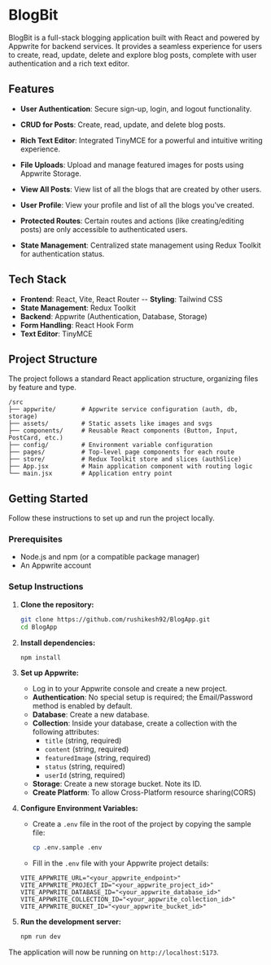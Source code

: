 # BlogBit



BlogBit is a full-stack blogging application built with React and powered by Appwrite for backend services. It provides a seamless experience for users to create, read, update, delete and explore blog posts, complete with user authentication and a rich text editor.

## Features

-   **User Authentication**: Secure sign-up, login, and logout functionality.
-   **CRUD for Posts**: Create, read, update, and delete blog posts. 
-   **Rich Text Editor**: Integrated TinyMCE for a powerful and intuitive writing experience.
-   **File Uploads**: Upload and manage featured images for posts using Appwrite Storage.

-   **View All Posts**: View list of all the blogs that are created by other users.
-   **User Profile**: View your profile and list of all the blogs you've created.
-   **Protected Routes**: Certain routes and actions (like creating/editing posts) are only accessible to authenticated users.
-   **State Management**: Centralized state management using Redux Toolkit for authentication status.

## Tech Stack

-   **Frontend**: React, Vite, React Router
--   **Styling**: Tailwind CSS
-   **State Management**: Redux Toolkit
-   **Backend**: Appwrite (Authentication, Database, Storage)
-   **Form Handling**: React Hook Form
-   **Text Editor**: TinyMCE


## Project Structure

The project follows a standard React application structure, organizing files by feature and type.

```
/src
├── appwrite/       # Appwrite service configuration (auth, db, storage)
├── assets/         # Static assets like images and svgs
├── components/     # Reusable React components (Button, Input, PostCard, etc.)
├── config/         # Environment variable configuration
├── pages/          # Top-level page components for each route
├── store/          # Redux Toolkit store and slices (authSlice)
├── App.jsx         # Main application component with routing logic
└── main.jsx        # Application entry point
```

## Getting Started

Follow these instructions to set up and run the project locally.

### Prerequisites

-   Node.js and npm (or a compatible package manager)
-   An Appwrite account

### Setup Instructions

1.  **Clone the repository:**
    ```bash
    git clone https://github.com/rushikesh92/BlogApp.git
    cd BlogApp
    ```

2.  **Install dependencies:**
    ```bash
    npm install
    ```

3.  **Set up Appwrite:**
    -   Log in to your Appwrite console and create a new project.
    -   **Authentication**: No special setup is required; the Email/Password method is enabled by default.
    -   **Database**: Create a new database.
    -   **Collection**: Inside your database, create a collection with the following attributes:
        -   `title` (string, required)
        -   `content` (string, required)
        -   `featuredImage` (string, required)
        -   `status` (string, required)
        -   `userId` (string, required)
    -   **Storage**: Create a new storage bucket. Note its ID.
    -   **Create Platform**: To allow Cross-Platform resource sharing(CORS)

4.  **Configure Environment Variables:**
    -   Create a `.env` file in the root of the project by copying the sample file:
        ```bash
        cp .env.sample .env
        ```
    -   Fill in the `.env` file with your Appwrite project details:

    ```env
    VITE_APPWRITE_URL="<your_appwrite_endpoint>"
    VITE_APPWRITE_PROJECT_ID="<your_appwrite_project_id>"
    VITE_APPWRITE_DATABASE_ID="<your_appwrite_database_id>"
    VITE_APPWRITE_COLLECTION_ID="<your_appwrite_collection_id>"
    VITE_APPWRITE_BUCKET_ID="<your_appwrite_bucket_id>"
    ```

5.  **Run the development server:**
    ```bash
    npm run dev
    ```

The application will now be running on `http://localhost:5173`.